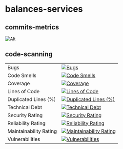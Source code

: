 # balances-services

## commits-metrics

![Alt](https://repobeats.axiom.co/api/embed/b2ad9b64663048e058a2ecb5edf2fdaa1f7ea582.svg "Repobeats analytics image")

## code-scanning

|                        |                                                                                                                                                                                                                    |
|------------------------|--------------------------------------------------------------------------------------------------------------------------------------------------------------------------------------------------------------------|
| Bugs                   | [![Bugs](https://sonarcloud.io/api/project_badges/measure?project=rock-hu_balances-services&metric=bugs)](https://sonarcloud.io/summary/new_code?id=rock-hu_balances-services)                                     |
| Code Smells            | [![Code Smells](https://sonarcloud.io/api/project_badges/measure?project=rock-hu_balances-services&metric=code_smells)](https://sonarcloud.io/summary/new_code?id=rock-hu_balances-services)                       |
| Coverage               | [![Coverage](https://sonarcloud.io/api/project_badges/measure?project=rock-hu_balances-services&metric=coverage)](https://sonarcloud.io/summary/new_code?id=rock-hu_balances-services)                             |
| Lines of Code          | [![Lines of Code](https://sonarcloud.io/api/project_badges/measure?project=rock-hu_balances-services&metric=ncloc)](https://sonarcloud.io/summary/new_code?id=rock-hu_balances-services)                           |
| Duplicated Lines (%)   | [![Duplicated Lines (%)](https://sonarcloud.io/api/project_badges/measure?project=rock-hu_balances-services&metric=duplicated_lines_density)](https://sonarcloud.io/summary/new_code?id=rock-hu_balances-services) |
| Technical Debt         | [![Technical Debt](https://sonarcloud.io/api/project_badges/measure?project=rock-hu_balances-services&metric=sqale_index)](https://sonarcloud.io/summary/new_code?id=rock-hu_balances-services)                    |
| Security Rating        | [![Security Rating](https://sonarcloud.io/api/project_badges/measure?project=rock-hu_balances-services&metric=security_rating)](https://sonarcloud.io/summary/new_code?id=rock-hu_balances-services)               |
| Reliability Rating     | [![Reliability Rating](https://sonarcloud.io/api/project_badges/measure?project=rock-hu_balances-services&metric=reliability_rating)](https://sonarcloud.io/summary/new_code?id=rock-hu_balances-services)         |
| Maintainability Rating | [![Maintainability Rating](https://sonarcloud.io/api/project_badges/measure?project=rock-hu_balances-services&metric=sqale_rating)](https://sonarcloud.io/summary/new_code?id=rock-hu_balances-services)           |
| Vulnerabilities        | [![Vulnerabilities](https://sonarcloud.io/api/project_badges/measure?project=rock-hu_balances-services&metric=vulnerabilities)](https://sonarcloud.io/summary/new_code?id=rock-hu_balances-services)               |

